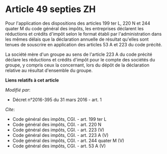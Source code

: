 # Article 49 septies ZH

Pour l'application des dispositions des articles 199 ter L, 220 N et 244 quater M du code général des impôts, les entreprises
déclarent les réductions et crédits d'impôt selon le format établi par l'administration dans les mêmes délais que la
déclaration annuelle de résultat qu'elles sont tenues de souscrire en application des articles 53 A et 223 du code précité. 

La société mère d'un groupe au sens de l'article 223 A du code précité déclare les réductions et crédits d'impôt pour le
compte des sociétés du groupe, y compris ceux la concernant, lors du dépôt de la déclaration relative au résultat d'ensemble
du groupe.

**Liens relatifs à cet article**

_Modifié par_:

  - Décret n°2016-395 du 31 mars 2016 - art. 1

_Cite_:

  - Code général des impôts, CGI. - art. 199 ter L
  - Code général des impôts, CGI. - art. 220 N
  - Code général des impôts, CGI. - art. 223 (V)
  - Code général des impôts, CGI. - art. 223 A (V)
  - Code général des impôts, CGI. - art. 244 quater M (V)
  - Code général des impôts, CGI. - art. 53 A (V)
